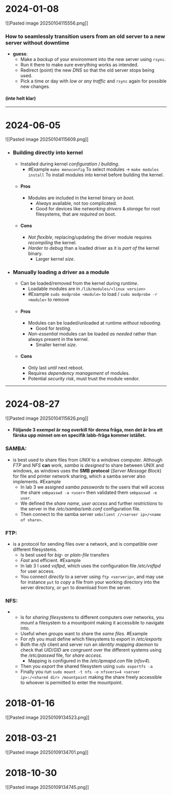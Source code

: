 # 2024-01-08
![[Pasted image 20250104115556.png]]
### How to seamlessly transition users from an old server to a new server without downtime
* **guess**: 
	* Make a *backup* of your environment into the new server using ``rsync``.
	* Run it there to make sure everything works as intended.
	* Redirect (point) the new *DNS* so that the old server stops being used.
	* Pick a time or day with *low or any traffic* and ``rsync`` again for possible new changes.
#### (inte helt klar)

---
# 2024-06-05
![[Pasted image 20250104115609.png]]

* ### Building directly into kernel
	* Installed during kernel *configuration* / *building*.
		* #Example ``make menuconfig`` To select modules -> ``make modules install`` To install modules into kernel before building the kernel.
	* #### Pros
		* Modules are included in the kernel binary *on boot*.
			* *Always* available, not too complicated.
			* Good for devices like *networking* *drivers* & *storage* for root filesystems, that are *required* on boot.
	* #### Cons
		* *Not* *flexible*, replacing/updating the driver module requires *recompiling* the kernel.
		* *Harder* *to* *debug* than a loaded driver as it is *part* *of* the kernel binary.
			* Larger kernel *size*.
* ### Manually loading a driver as a module
	* Can be loaded/removed from the kernel during *runtime*.
		* Loadable modules are in ``/lib/modules/<linux version>``
		* #Example ``sudo modprobe <module>`` to load / ``sudo modprobe -r <module>`` to remove
	* #### Pros
		* Modules can be loaded/unloaded at runtime *without rebooting*.
			* Good for *testing*.
		* *Non-essential* modules can be loaded *as* *needed* rather than always present in the kernel.
			* Smaller kernel *size*.
	* #### Cons
		* Only last *until* next reboot.
		* Requires *dependency* *management* of modules.
		* Potential *security* *risk*, must trust the module vendor.

---
# 2024-08-27
![[Pasted image 20250104115626.png]]
- #### Följande 3 exempel är nog overkill för denna fråga, men det är bra att färska upp minnet om en specifik labb-fråga kommer istället.

### SAMBA: 
- 
	is best used to share files from *UNIX* to a *windows* computer. Although *FTP* and *NFS* **can** work, *samba* is *designed* to share between UNIX and windows, as windows uses the **SMB** **protocol** (*Server Message Block*) for file and printer network sharing, which a samba server also implements.
	#Example 
	- In lab 3 we assigned *samba* *passwords* to the users that will access the share ``smbpasswd -a <user>`` then validated them ``smbpasswd -e user``.
	- We defined the *share* *name*, *user* *access* and further *restrictions* to the server in the */etc/samba/smb.conf* configuration file.
	- Then connect to the samba server ``smbclient //<server ip>/<name of share>``.

### FTP:
- 
	is a protocol for sending files over a network, and is compatible over different filesystems.
	- Is best used for *big-* or *plain-file* transfers
	- *Fast* and efficient.
  #Example 
	- In lab 3 I used *vsftpd*, which uses the configuration file */etc/vsftpd* for user access.
	- You connect *directly* to a server using ``ftp <serverip>``, and may use for instance ``put`` to *copy* a file from your working directory into the server directory, or ``get`` to download from the server.

### NFS:
- 
	* Is for *sharing* *filesystems* to different computers over networks, you *mount* a filesystem to a mountpoint making it accessible to navigate into.
	- Useful when *groups* want to share the *same* *files*.
	#Example 
	- For *nfs* you must define which filesystems to export in */etc/exports* 
	- Both the *nfs* client and server run an *identity* *mapping* *daemon* to check that *UID*/*GID* are *congruent* over the different systems using the */etc/passwd* file, for *share access*.
		- Mapping is configured in the */etc/ipmapd.con* file (*nfsv4*).
	- Then you *export* the shared filesystem using ``sudo exportfs -a``
	- Finally you run ``sudo mount -t nfs -o nfsvers=4 <server ip>:/<shared dir> /mountpoint`` making the share freely accessible to whoever is permitted to enter the mountpoint.


# 2018-01-16
![[Pasted image 20250109134523.png]]

# 2018-03-21
![[Pasted image 20250109134701.png]]

# 2018-10-30
![[Pasted image 20250109134745.png]]
